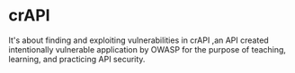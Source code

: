 # crAPI
It's about finding and exploiting vulnerabilities in crAPI ,an API created intentionally vulnerable application by OWASP for the purpose of teaching, learning, and practicing API security.
